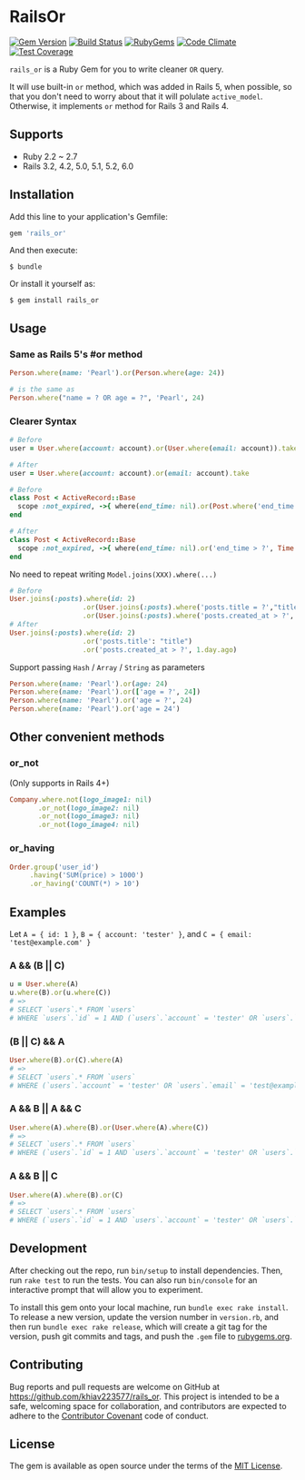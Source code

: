 # RailsOr

[![Gem Version](https://img.shields.io/gem/v/rails_or.svg?style=flat)](https://rubygems.org/gems/rails_or)
[![Build Status](https://travis-ci.org/khiav223577/rails_or.svg?branch=master)](https://travis-ci.org/khiav223577/rails_or)
[![RubyGems](http://img.shields.io/gem/dt/rails_or.svg?style=flat)](https://rubygems.org/gems/rails_or)
[![Code Climate](https://codeclimate.com/github/khiav223577/rails_or/badges/gpa.svg)](https://codeclimate.com/github/khiav223577/rails_or)
[![Test Coverage](https://codeclimate.com/github/khiav223577/rails_or/badges/coverage.svg)](https://codeclimate.com/github/khiav223577/rails_or/coverage)

`rails_or` is a Ruby Gem for you to write cleaner `OR` query.

It will use built-in `or` method, which was added in Rails 5, when possible, so that you don't need to worry about that it will polulate `active_model`. Otherwise, it implements `or` method for Rails 3 and Rails 4.

## Supports
- Ruby 2.2 ~ 2.7
- Rails 3.2, 4.2, 5.0, 5.1, 5.2, 6.0

## Installation

Add this line to your application's Gemfile:

```ruby
gem 'rails_or'
```

And then execute:

    $ bundle

Or install it yourself as:

    $ gem install rails_or

## Usage

### Same as Rails 5's #or method
```rb
Person.where(name: 'Pearl').or(Person.where(age: 24))

# is the same as
Person.where("name = ? OR age = ?", 'Pearl', 24)
```

### Clearer Syntax

```rb
# Before
user = User.where(account: account).or(User.where(email: account)).take

# After
user = User.where(account: account).or(email: account).take
```

```rb
# Before
class Post < ActiveRecord::Base
  scope :not_expired, ->{ where(end_time: nil).or(Post.where('end_time > ?', Time.now)) }
end

# After
class Post < ActiveRecord::Base
  scope :not_expired, ->{ where(end_time: nil).or('end_time > ?', Time.now) }
end
```


No need to repeat writing `Model.joins(XXX).where(...)`
```rb
# Before
User.joins(:posts).where(id: 2)
                  .or(User.joins(:posts).where('posts.title = ?',"title"))
                  .or(User.joins(:posts).where('posts.created_at > ?', 1.day.ago))
# After
User.joins(:posts).where(id: 2)
                  .or('posts.title': "title")
                  .or('posts.created_at > ?', 1.day.ago)
```
Support passing `Hash` / `Array` / `String` as parameters
```rb
Person.where(name: 'Pearl').or(age: 24)
Person.where(name: 'Pearl').or(['age = ?', 24])
Person.where(name: 'Pearl').or('age = ?', 24)
Person.where(name: 'Pearl').or('age = 24')
```

## Other convenient methods

### or_not
(Only supports in Rails 4+)
```rb
Company.where.not(logo_image1: nil)
       .or_not(logo_image2: nil)
       .or_not(logo_image3: nil)
       .or_not(logo_image4: nil)
```

### or_having

```rb
Order.group('user_id')
     .having('SUM(price) > 1000')
     .or_having('COUNT(*) > 10')
```

## Examples

Let `A = { id: 1 }`, `B = { account: 'tester' }`, and `C = { email: 'test@example.com' }`

### A && (B || C)
```rb
u = User.where(A)
u.where(B).or(u.where(C))
# =>
# SELECT `users`.* FROM `users`
# WHERE `users`.`id` = 1 AND (`users`.`account` = 'tester' OR `users`.`email` = 'test@example.com')
```
### (B || C) && A
```rb
User.where(B).or(C).where(A)
# =>
# SELECT `users`.* FROM `users`
# WHERE (`users`.`account` = 'tester' OR `users`.`email` = 'test@example.com') AND `users`.`id` = 1
```
### A && B || A && C
```rb
User.where(A).where(B).or(User.where(A).where(C))
# =>
# SELECT `users`.* FROM `users`
# WHERE (`users`.`id` = 1 AND `users`.`account` = 'tester' OR `users`.`id` = 1 AND `users`.`email` = 'test@example.com')
```
### A && B || C
```rb
User.where(A).where(B).or(C)
# =>
# SELECT `users`.* FROM `users`
# WHERE (`users`.`id` = 1 AND `users`.`account` = 'tester' OR `users`.`email` = 'test@example.com')
```

## Development

After checking out the repo, run `bin/setup` to install dependencies. Then, run `rake test` to run the tests. You can also run `bin/console` for an interactive prompt that will allow you to experiment.

To install this gem onto your local machine, run `bundle exec rake install`. To release a new version, update the version number in `version.rb`, and then run `bundle exec rake release`, which will create a git tag for the version, push git commits and tags, and push the `.gem` file to [rubygems.org](https://rubygems.org).

## Contributing

Bug reports and pull requests are welcome on GitHub at https://github.com/khiav223577/rails_or. This project is intended to be a safe, welcoming space for collaboration, and contributors are expected to adhere to the [Contributor Covenant](http://contributor-covenant.org) code of conduct.


## License

The gem is available as open source under the terms of the [MIT License](http://opensource.org/licenses/MIT).

